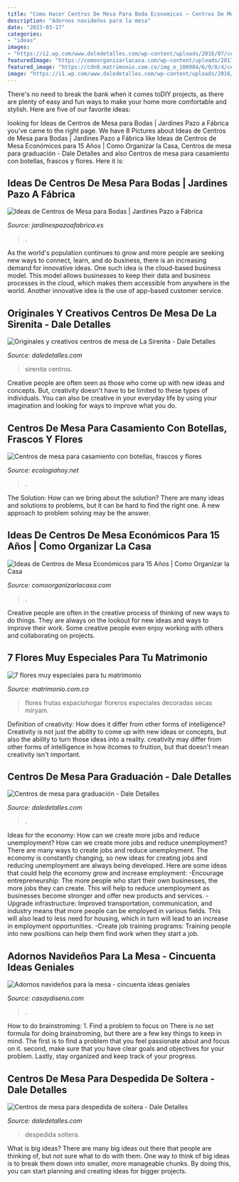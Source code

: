 ```yaml
---
title: "Como Hacer Centros De Mesa Para Boda Economicos ~ Centros De Mesa Para Graduación"
description: "Adornos navideños para la mesa"
date: "2023-03-17"
categories:
- "ideas"
images:
- "https://i2.wp.com/www.daledetalles.com/wp-content/uploads/2016/07/centros-de-mesa-para-despedida-de-soltera.jpg"
featuredImage: "https://comoorganizarlacasa.com/wp-content/uploads/2017/09/ideas-de-centros-de-mesa-economicos-para-15-anos-10.jpg"
featured_image: "https://cdn0.matrimonio.com.co/img_e_106984/6/9/8/4/centros-de-mesa-elementos-naturales-para-centros-de-mesa_10_106984.jpg"
image: "https://i1.wp.com/www.daledetalles.com/wp-content/uploads/2016/08/centro-de-mesa-sirenita7.jpg"
---
```



There's no need to break the bank when it comes toDIY projects, as there are plenty of easy and fun ways to make your home more comfortable and stylish. Here are five of our favorite ideas: 

	

		
looking for Ideas de Centros de Mesa para Bodas | Jardines Pazo a Fábrica you've came to the right page. We have 8 Pictures about Ideas de Centros de Mesa para Bodas | Jardines Pazo a Fábrica like Ideas de Centros de Mesa Económicos para 15 Años | Como Organizar la Casa, Centros de mesa para graduación - Dale Detalles and also Centros de mesa para casamiento con botellas, frascos y flores. Here it is:
		
    
## Ideas De Centros De Mesa Para Bodas | Jardines Pazo A Fábrica

<img loading=lazy src="https://jardinespazoafabrica.es/wp-content/uploads/2018/04/centro-de-mesa-con-botellas.jpg" onerror="this.onerror=null;this.src='https://tse1.mm.bing.net/th?id=OIP.g4ldWzTcrR1CrwkDoP565wAAAA&amp;pid=15.1';" alt="Ideas de Centros de Mesa para Bodas | Jardines Pazo a Fábrica">

_Source: jardinespazoafabrica.es_

>. 

	

As the world's population continues to grow and more people are seeking new ways to connect, learn, and do business, there is an increasing demand for innovative ideas. One such idea is the cloud-based business model. This model allows businesses to keep their data and business processes in the cloud, which makes them accessible from anywhere in the world. Another innovative idea is the use of app-based customer service.

    
## Originales Y Creativos Centros De Mesa De La Sirenita - Dale Detalles

<img loading=lazy src="https://i1.wp.com/www.daledetalles.com/wp-content/uploads/2016/08/centro-de-mesa-sirenita7.jpg" onerror="this.onerror=null;this.src='https://tse3.mm.bing.net/th?id=OIP.OCThVuTy2wvfMMdq--GoHgHaLF&amp;pid=15.1';" alt="Originales y creativos centros de mesa de La Sirenita - Dale Detalles">

_Source: daledetalles.com_

>sirenita centros. 

	

Creative people are often seen as those who come up with new ideas and concepts. But, creativity doesn't have to be limited to these types of individuals. You can also be creative in your everyday life by using your imagination and looking for ways to improve what you do.

    
## Centros De Mesa Para Casamiento Con Botellas, Frascos Y Flores

<img loading=lazy src="http://ecologiahoy.net/wp-content/uploads/2016/11/ideas-decorar-centro-mesa-bote.cristal-pintado-paniculata.jpg" onerror="this.onerror=null;this.src='https://tse3.mm.bing.net/th?id=OIP.tQSxWgk75NvCLEivM0SBMgHaH0&amp;pid=15.1';" alt="Centros de mesa para casamiento con botellas, frascos y flores">

_Source: ecologiahoy.net_

>. 

	

The Solution: How can we bring about the solution?
There are many ideas and solutions to problems, but it can be hard to find the right one. A new approach to problem solving may be the answer.

    
## Ideas De Centros De Mesa Económicos Para 15 Años | Como Organizar La Casa

<img loading=lazy src="https://comoorganizarlacasa.com/wp-content/uploads/2017/09/ideas-de-centros-de-mesa-economicos-para-15-anos-10.jpg" onerror="this.onerror=null;this.src='https://tse4.mm.bing.net/th?id=OIP.OaEpuE6RqdrJl9G7Gd5UfQHaJ3&amp;pid=15.1';" alt="Ideas de Centros de Mesa Económicos para 15 Años | Como Organizar la Casa">

_Source: comoorganizarlacasa.com_

>. 

	

Creative people are often in the creative process of thinking of new ways to do things. They are always on the lookout for new ideas and ways to improve their work. Some creative people even enjoy working with others and collaborating on projects.

    
## 7 Flores Muy Especiales Para Tu Matrimonio

<img loading=lazy src="https://cdn0.matrimonio.com.co/img_e_106984/6/9/8/4/centros-de-mesa-elementos-naturales-para-centros-de-mesa_10_106984.jpg" onerror="this.onerror=null;this.src='https://tse1.mm.bing.net/th?id=OIP.GwHrA3vx6qCVltC6nNff7AHaJ6&amp;pid=15.1';" alt="7 flores muy especiales para tu matrimonio">

_Source: matrimonio.com.co_

>flores frutas espaciohogar floreros especiales decoradas secas miryam. 

	

Definition of creativity: How does it differ from other forms of intelligence?
Creativity is not just the ability to come up with new ideas or concepts, but also the ability to turn those ideas into a reality. creativity may differ from other forms of intelligence in how itcomes to fruition, but that doesn't mean creativity isn't important.

    
## Centros De Mesa Para Graduación - Dale Detalles

<img loading=lazy src="https://i1.wp.com/www.daledetalles.com/wp-content/uploads/2017/06/graduacion-centros-de-mesa9.jpg" onerror="this.onerror=null;this.src='https://tse3.mm.bing.net/th?id=OIP.JULiFP-zZSbQ8YCZzeOxaQHaLC&amp;pid=15.1';" alt="Centros de mesa para graduación - Dale Detalles">

_Source: daledetalles.com_

>. 

	

Ideas for the economy: How can we create more jobs and reduce unemployment?
How can we create more jobs and reduce unemployment?
There are many ways to create jobs and reduce unemployment. The economy is constantly changing, so new ideas for creating jobs and reducing unemployment are always being developed. Here are some ideas that could help the economy grow and increase employment: 
-Encourage entrepreneurship: The more people who start their own businesses, the more jobs they can create. This will help to reduce unemployment as businesses become stronger and offer new products and services. 
-Upgrade infrastructure: Improved transportation, communication, and industry means that more people can be employed in various fields. This will also lead to less need for housing, which in turn will lead to an increase in employment opportunities. 
-Create job training programs: Training people into new positions can help them find work when they start a job.

    
## Adornos Navideños Para La Mesa - Cincuenta Ideas Geniales

<img loading=lazy src="https://casaydiseno.com/wp-content/uploads/2015/08/centro-mesa-algodon-´rosas1.jpg" onerror="this.onerror=null;this.src='https://tse4.mm.bing.net/th?id=OIP.7d-NCcIQR3wjJLqV-PjqLwHaKY&amp;pid=15.1';" alt="Adornos navideños para la mesa - cincuenta ideas geniales">

_Source: casaydiseno.com_

>. 

	

How to do brainstroming: 1. Find a problem to focus on
There is no set formula for doing brainstroming, but there are a few key things to keep in mind. The first is to find a problem that you feel passionate about and focus on it. second, make sure that you have clear goals and objectives for your problem. Lastly, stay organized and keep track of your progress.

    
## Centros De Mesa Para Despedida De Soltera - Dale Detalles

<img loading=lazy src="https://i2.wp.com/www.daledetalles.com/wp-content/uploads/2016/07/centros-de-mesa-para-despedida-de-soltera.jpg" onerror="this.onerror=null;this.src='https://tse2.mm.bing.net/th?id=OIP.3xecuWE_JAwfkfAoJTuWFADMEy&amp;pid=15.1';" alt="Centros de mesa para despedida de soltera - Dale Detalles">

_Source: daledetalles.com_

>despedida soltera. 

	

What is big ideas?
There are many big ideas out there that people are thinking of, but not sure what to do with them. One way to think of big ideas is to break them down into smaller, more manageable chunks. By doing this, you can start planning and creating ideas for bigger projects.

